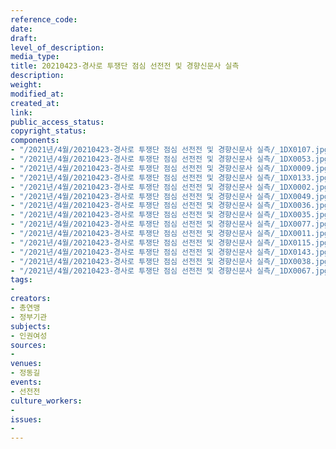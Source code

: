 ```yaml
---
reference_code: 
date: 
draft: 
level_of_description: 
media_type: 
title: 20210423-경사로 투쟁단 점심 선전전 및 경향신문사 실측
description: 
weight: 
modified_at: 
created_at: 
link: 
public_access_status: 
copyright_status: 
components:
- "/2021년/4월/20210423-경사로 투쟁단 점심 선전전 및 경향신문사 실측/_1DX0107.jpg"
- "/2021년/4월/20210423-경사로 투쟁단 점심 선전전 및 경향신문사 실측/_1DX0053.jpg"
- "/2021년/4월/20210423-경사로 투쟁단 점심 선전전 및 경향신문사 실측/_1DX0009.jpg"
- "/2021년/4월/20210423-경사로 투쟁단 점심 선전전 및 경향신문사 실측/_1DX0133.jpg"
- "/2021년/4월/20210423-경사로 투쟁단 점심 선전전 및 경향신문사 실측/_1DX0002.jpg"
- "/2021년/4월/20210423-경사로 투쟁단 점심 선전전 및 경향신문사 실측/_1DX0049.jpg"
- "/2021년/4월/20210423-경사로 투쟁단 점심 선전전 및 경향신문사 실측/_1DX0036.jpg"
- "/2021년/4월/20210423-경사로 투쟁단 점심 선전전 및 경향신문사 실측/_1DX0035.jpg"
- "/2021년/4월/20210423-경사로 투쟁단 점심 선전전 및 경향신문사 실측/_1DX0077.jpg"
- "/2021년/4월/20210423-경사로 투쟁단 점심 선전전 및 경향신문사 실측/_1DX0011.jpg"
- "/2021년/4월/20210423-경사로 투쟁단 점심 선전전 및 경향신문사 실측/_1DX0115.jpg"
- "/2021년/4월/20210423-경사로 투쟁단 점심 선전전 및 경향신문사 실측/_1DX0143.jpg"
- "/2021년/4월/20210423-경사로 투쟁단 점심 선전전 및 경향신문사 실측/_1DX0038.jpg"
- "/2021년/4월/20210423-경사로 투쟁단 점심 선전전 및 경향신문사 실측/_1DX0067.jpg"
tags:
- 
creators:
- 총연맹
- 정부기관
subjects:
- 인권여성
sources:
- 
venues:
- 정동길
events:
- 선전전
culture_workers:
- 
issues:
- 
---
```

